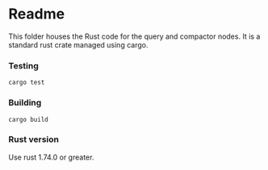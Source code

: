 # Readme

This folder houses the Rust code for the query and compactor nodes. It is a standard rust crate managed using cargo.

### Testing

`cargo test`

### Building

`cargo build`

### Rust version

Use rust 1.74.0 or greater.
